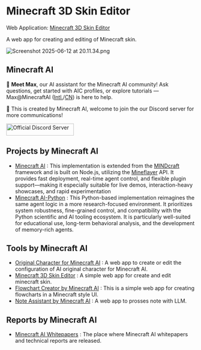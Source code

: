 # Minecraft 3D Skin Editor

Web Application: [Minecraft 3D Skin Editor](https://minecraft-skin-editor-3d.vercel.app/)

A web app for creating and editing of Minecraft skin.

![Screenshot 2025-06-12 at 20.11.34.png](https://s2.loli.net/2025/06/12/TKsOVME7Y6XjeGn.png)

## Minecraft AI

🧜 **Meet Max**, our AI assistant for the Minecraft AI community! Ask questions, get started with AIC profiles, or explore tutorials — Max@MinecraftAI ([Intl.](https://www.coze.com/s/ZmFp9aCtM/)/[CN](https://doubao.com/bot/8dV6HrwV)) is here to help.

🦾 This is created by Minecraft AI, welcome to join the our Discord server for more communications! 

<a href="https://discord.gg/RKjspnTBmb" target="_blank"><img src="https://s2.loli.net/2025/04/18/CEjdFuZYA4pKsQD.png" alt="Official Discord Server" width="180" height="32"></a>

## Projects by Minecraft AI

- [Minecraft AI](https://github.com/aeromechanic000/minecraft-ai) : This implementation is extended from the [MINDcraft](https://github.com/kolbytn/mindcraft) framework and is built on Node.js, utilizing the [Mineflayer](https://github.com/PrismarineJS/mineflayer) API. It provides fast deployment, real-time agent control, and flexible plugin support—making it especially suitable for live demos, interaction-heavy showcases, and rapid experimentation
- [Minecraft AI-Python](https://github.com/aeromechanic000/minecraft-ai-python) : This Python-based implementation reimagines the same agent logic in a more research-focused environment. It prioritizes system robustness, fine-grained control, and compatibility with
the Python scientific and AI tooling ecosystem. It is particularly well-suited for educational use, long-term
behavioral analysis, and the development of memory-rich agents.

## Tools by Minecraft AI 
- [Original Character for Minecraft AI](https://github.com/aeromechanic000/minecraft-ai-oc-creator) : A web app to create or edit the configuration of AI original character for Minecraft AI.
- [Minecraft 3D Skin Editor](https://github.com/aeromechanic000/minecraft-skin-editor-3d) : A simple web app for create and edit minecraft skin.
- [Flowchart Creator by Minecraft AI](https://github.com/aeromechanic000/flowchart-creator) : This is a simple web app for creating flowcharts in a Minecraft style UI.
- [Note Assistant by Minecraft AI](https://github.com/aeromechanic000/note-assistant) : A web app to prosses note with LLM.

## Reports by Minecraft AI
- [Minecraft AI Whitepapers](https://github.com/aeromechanic000/minecraft-ai-whitepaper) : The place where Minecraft AI whitepapers and technical reports are released.
